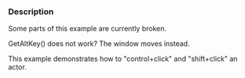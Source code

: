 ### Description
Some parts of this example are currently broken.

GetAltKey() does not work? The window moves instead.

This example demonstrates how to "control+click" and "shift+click" an actor.
